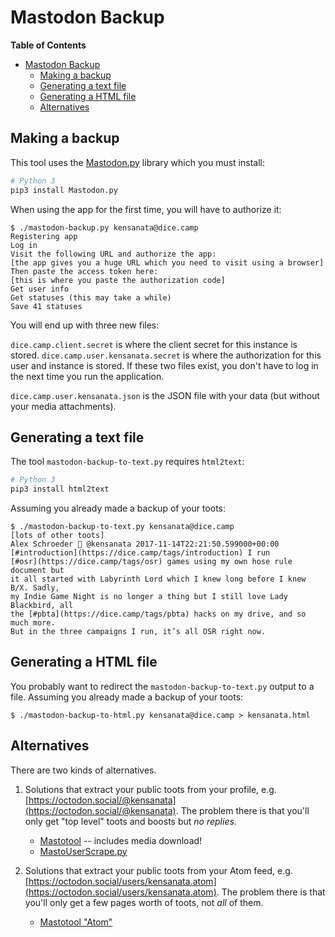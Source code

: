 # Mastodon Backup

<!-- markdown-toc start - Don't edit this section. Run M-x markdown-toc-refresh-toc -->
**Table of Contents**

- [Mastodon Backup](#mastodon-backup)
    - [Making a backup](#making-a-backup)
    - [Generating a text file](#generating-a-text-file)
    - [Generating a HTML file](#generating-a-html-file)
    - [Alternatives](#alternatives)

<!-- markdown-toc end -->

## Making a backup

This tool uses the [Mastodon.py](https://github.com/halcy/Mastodon.py)
library which you must install:

```bash
# Python 3
pip3 install Mastodon.py
```

When using the app for the first time, you will have to authorize it:

```
$ ./mastodon-backup.py kensanata@dice.camp
Registering app
Log in
Visit the following URL and authorize the app:
[the app gives you a huge URL which you need to visit using a browser]
Then paste the access token here:
[this is where you paste the authorization code]
Get user info
Get statuses (this may take a while)
Save 41 statuses
```

You will end up with three new files:

`dice.camp.client.secret` is where the client secret for this instance
is stored. `dice.camp.user.kensanata.secret` is where the
authorization for this user and instance is stored. If these two files
exist, you don't have to log in the next time you run the application.

`dice.camp.user.kensanata.json` is the JSON file with your data (but
without your media attachments).

## Generating a text file

The tool `mastodon-backup-to-text.py` requires `html2text`:

```bash
# Python 3
pip3 install html2text
```

Assuming you already made a backup of your toots:

```
$ ./mastodon-backup-to-text.py kensanata@dice.camp
[lots of other toots]
Alex Schroeder 🐉 @kensanata 2017-11-14T22:21:50.599000+00:00
[#introduction](https://dice.camp/tags/introduction) I run
[#osr](https://dice.camp/tags/osr) games using my own hose rule document but
it all started with Labyrinth Lord which I knew long before I knew B/X. Sadly,
my Indie Game Night is no longer a thing but I still love Lady Blackbird, all
the [#pbta](https://dice.camp/tags/pbta) hacks on my drive, and so much more.
But in the three campaigns I run, it’s all OSR right now.
```


## Generating a HTML file

You probably want to redirect the `mastodon-backup-to-text.py` output
to a file. Assuming you already made a backup of your toots:

```
$ ./mastodon-backup-to-html.py kensanata@dice.camp > kensanata.html
```

## Alternatives

There are two kinds of alternatives.

1. Solutions that extract your public toots from your profile, e.g.
   [https://octodon.social/@kensanata](https://octodon.social/@kensanata).
   The problem there is that you'll only get "top level" toots and
   boosts but *no replies*.
   
    * [Mastotool](https://mdhughes.tech/mastotool/) -- includes media
      download!
    * [MastoUserScrape.py](https://gist.github.com/FlyMyPG/2e9d4532453182ada0da78e74980193b)
   
2. Solutions that extract your public toots from your Atom feed, e.g.
   [https://octodon.social/users/kensanata.atom](https://octodon.social/users/kensanata.atom).
   The problem there is that you'll only get a few pages worth of
   toots, not *all* of them.

	* [Mastotool "Atom"](https://github.com/kensanata/mastotool)

